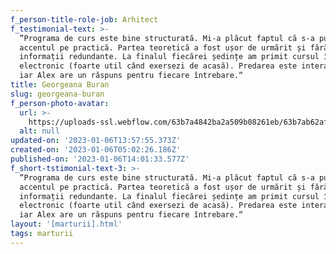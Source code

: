 ```yaml
---
f_person-title-role-job: Arhitect
f_testimonial-text: >-
  ”Programa de curs este bine structurată. Mi-a plăcut faptul că s-a pus
  accentul pe practică. Partea teoretică a fost ușor de urmărit și fără
  informații redundante. La finalul fiecărei ședințe am primit cursul în format
  electronic (foarte util când exersezi de acasă). Predarea este interactivă,
  iar Alex are un răspuns pentru fiecare întrebare.“
title: Georgeana Buran
slug: georgeana-buran
f_person-photo-avatar:
  url: >-
    https://uploads-ssl.webflow.com/63b7a4842ba2a509b08261eb/63b7ab62af60ce3fb2e85b15_63999a2ca35a2b406f8412f4_georgeana-buran.png
  alt: null
updated-on: '2023-01-06T13:57:55.373Z'
created-on: '2023-01-06T05:02:26.186Z'
published-on: '2023-01-06T14:01:33.577Z'
f_short-tstimonial-text-3: >-
  ”Programa de curs este bine structurată. Mi-a plăcut faptul că s-a pus
  accentul pe practică. Partea teoretică a fost ușor de urmărit și fără
  informații redundante. La finalul fiecărei ședințe am primit cursul în format
  electronic (foarte util când exersezi de acasă). Predarea este interactivă,
  iar Alex are un răspuns pentru fiecare întrebare.“
layout: '[marturii].html'
tags: marturii
---
```



